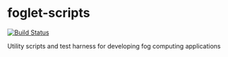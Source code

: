# foglet-scripts
[![Build Status](https://travis-ci.org/RAN3D/foglet-scripts.svg?branch=master)](https://travis-ci.org/RAN3D/foglet-scripts)

Utility scripts and test harness for developing fog computing applications
